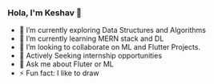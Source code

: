 ### Hola, I'm Keshav 👋

- 🔭 I’m currently exploring Data Structures and Algorithms
- 🌱 I’m currently learning MERN stack and DL
- 👯 I’m looking to collaborate on ML and Flutter Projects.
- 💼 Actively Seeking internship opportunities
- 💬 Ask me about Fluter or ML
- ⚡ Fun fact: I like to draw


<!--
**keshavtanwar57/keshavtanwar57** is a ✨ _special_ ✨ repository because its `README.md` (this file) appears on your GitHub profile.

Here are some ideas to get you started:

- 🔭 I’m currently working on ...
- 🌱 I’m currently learning ...
- 👯 I’m looking to collaborate on ...
- 🤔 I’m looking for help with ...
- 💬 Ask me about ...
- 📫 How to reach me: ...
- 😄 Pronouns: ...
- ⚡ Fun fact: ...
-->
